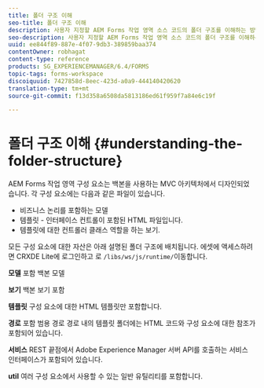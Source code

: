 ```yaml
---
title: 폴더 구조 이해
seo-title: 폴더 구조 이해
description: 사용자 지정할 AEM Forms 작업 영역 소스 코드의 폴더 구조를 이해하는 방법입니다.
seo-description: 사용자 지정할 AEM Forms 작업 영역 소스 코드의 폴더 구조를 이해하는 방법입니다.
uuid: ee844f89-887e-4f07-9db3-389859baa374
contentOwner: robhagat
content-type: reference
products: SG_EXPERIENCEMANAGER/6.4/FORMS
topic-tags: forms-workspace
discoiquuid: 7427858d-8eec-423d-a0a9-444140420620
translation-type: tm+mt
source-git-commit: f13d358a6508da5813186ed61f959f7a84e6c19f

---
```



# 폴더 구조 이해 {#understanding-the-folder-structure}

AEM Forms 작업 영역 구성 요소는 백본을 사용하는 MVC 아키텍처에서 디자인되었습니다. 각 구성 요소에는 다음과 같은 파일이 있습니다.

* 비즈니스 논리를 포함하는 모델
* 템플릿 - 인터페이스 컨트롤이 포함된 HTML 파일입니다.
* 템플릿에 대한 컨트롤러 클래스 역할을 하는 보기.

모든 구성 요소에 대한 자산은 아래 설명된 폴더 구조에 배치됩니다. 에셋에 액세스하려면 CRXDE Lite에 로그인하고 로 `/libs/ws/js/runtime/`이동합니다.

**모델** 포함 백본 모델

**보기** 백본 보기 포함

**템플릿** 구성 요소에 대한 HTML 템플릿만 포함합니다.

**경로** 포함 범용 경로 경로 내의 템플릿 폴더에는 HTML 코드와 구성 요소에 대한 참조가 포함되어 있습니다.

**서비스** REST 끝점에서 Adobe Experience Manager 서버 API를 호출하는 서비스 인터페이스가 포함되어 있습니다.

**util** 여러 구성 요소에서 사용할 수 있는 일반 유틸리티를 포함합니다.

